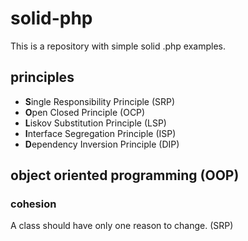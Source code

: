 # solid-php
This is a repository with simple solid .php examples.

## principles
<ul>
    <li><strong>S</strong>ingle Responsibility Principle (SRP)</li>
    <li><strong>O</strong>pen Closed Principle (OCP)</li>
    <li><strong>L</strong>iskov Substitution Principle (LSP)</li>
    <li><strong>I</strong>nterface Segregation Principle (ISP)</li>
    <li><strong>D</strong>ependency Inversion Principle (DIP)</li>
</ul>

## object oriented programming (OOP)
### cohesion
A class should have only one reason to change. (SRP)